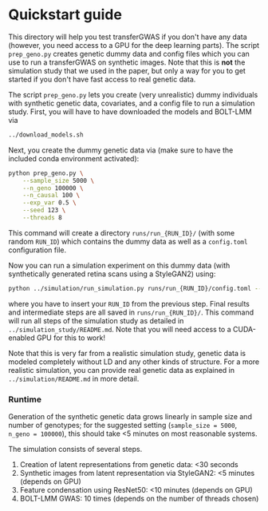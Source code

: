 # Quickstart guide


This directory will help you test transferGWAS if you don't have any data (however, you need access to a GPU for the deep learning parts). The script `prep_geno.py` creates genetic dummy data and config files which you can use to run a transferGWAS on synthetic images. Note that this is **not** the simulation study that we used in the paper, but only a way for you to get started if you don't have fast access to real genetic data.

The script `prep_geno.py` lets you create (very unrealistic) dummy individuals with synthetic genetic data, covariates, and a config file to run a simulation study.
First, you will have to have downloaded the models and BOLT-LMM via

```bash
../download_models.sh
```
 
Next, you create the dummy genetic data via (make sure to have the included conda environment activated):
```bash
python prep_geno.py \
    --sample_size 5000 \
    --n_geno 100000 \
    --n_causal 100 \
    --exp_var 0.5 \
    --seed 123 \
    --threads 8
```
This command will create a directory `runs/run_{RUN_ID}/` (with some random `RUN_ID`) which contains the dummy data as well as a `config.toml` configuration file.

Now you can run a simulation experiment on this dummy data (with synthetically generated retina scans using a StyleGAN2) using:
```bash
python ../simulation/run_simulation.py runs/run_{RUN_ID}/config.toml --stages 1 2 3 4 --verbose
```
where you have to insert your `RUN_ID` from the previous step.
Final results and intermediate steps are all saved in `runs/run_{RUN_ID}/`.
This command will run all steps of the simulation study as detailed in `../simulation_study/README.md`. Note that you will need access to a CUDA-enabled GPU for this to work!


Note that this is very far from a realistic simulation study, genetic data is modeled completely without LD and any other kinds of structure.
For a more realistic simulation, you can provide real genetic data as explained in `../simulation/README.md` in more detail.


### Runtime

Generation of the synthetic genetic data grows linearly in sample size and number of genotypes; for the suggested setting (`sample_size = 5000`, `n_geno = 100000`), this should take <5 minutes on most reasonable systems.

The simulation consists of several steps.
1. Creation of latent representations from genetic data: <30 seconds
2. Synthetic images from latent representation via StyleGAN2: <5 minutes (depends on GPU)
3. Feature condensation using ResNet50: <10 minutes (depends on GPU)
4. BOLT-LMM GWAS: 10 times  (depends on the number of threads chosen)


